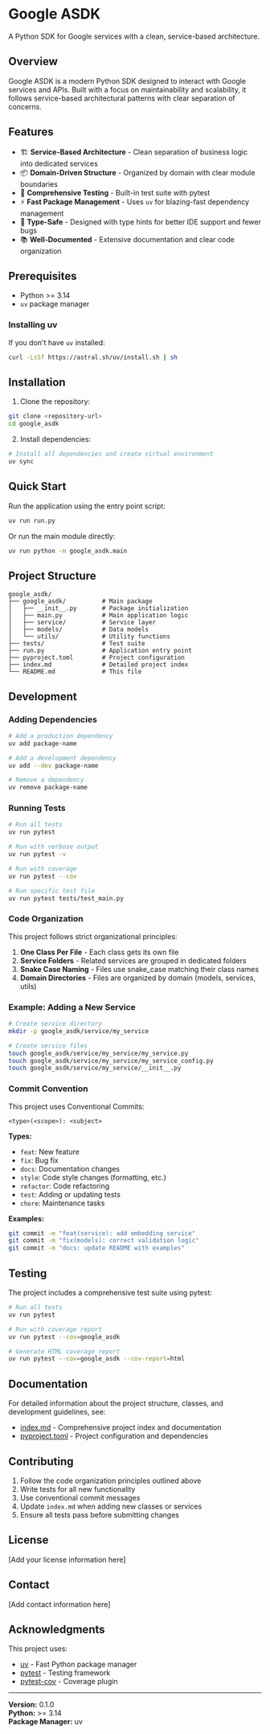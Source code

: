 # Google ASDK

A Python SDK for Google services with a clean, service-based architecture.

## Overview

Google ASDK is a modern Python SDK designed to interact with Google services and APIs. Built with a focus on maintainability and scalability, it follows service-based architectural patterns with clear separation of concerns.

## Features

- 🏗️ **Service-Based Architecture** - Clean separation of business logic into dedicated services
- 📦 **Domain-Driven Structure** - Organized by domain with clear module boundaries
- 🧪 **Comprehensive Testing** - Built-in test suite with pytest
- ⚡ **Fast Package Management** - Uses `uv` for blazing-fast dependency management
- 🔧 **Type-Safe** - Designed with type hints for better IDE support and fewer bugs
- 📚 **Well-Documented** - Extensive documentation and clear code organization

## Prerequisites

- Python >= 3.14
- `uv` package manager

### Installing uv

If you don't have `uv` installed:

```bash
curl -LsSf https://astral.sh/uv/install.sh | sh
```

## Installation

1. Clone the repository:

```bash
git clone <repository-url>
cd google_asdk
```

2. Install dependencies:

```bash
# Install all dependencies and create virtual environment
uv sync
```

## Quick Start

Run the application using the entry point script:

```bash
uv run run.py
```

Or run the main module directly:

```bash
uv run python -m google_asdk.main
```

## Project Structure

```
google_asdk/
├── google_asdk/          # Main package
│   ├── __init__.py       # Package initialization
│   ├── main.py           # Main application logic
│   ├── service/          # Service layer
│   ├── models/           # Data models
│   └── utils/            # Utility functions
├── tests/                # Test suite
├── run.py                # Application entry point
├── pyproject.toml        # Project configuration
├── index.md              # Detailed project index
└── README.md             # This file
```

## Development

### Adding Dependencies

```bash
# Add a production dependency
uv add package-name

# Add a development dependency
uv add --dev package-name

# Remove a dependency
uv remove package-name
```

### Running Tests

```bash
# Run all tests
uv run pytest

# Run with verbose output
uv run pytest -v

# Run with coverage
uv run pytest --cov

# Run specific test file
uv run pytest tests/test_main.py
```

### Code Organization

This project follows strict organizational principles:

1. **One Class Per File** - Each class gets its own file
2. **Service Folders** - Related services are grouped in dedicated folders
3. **Snake Case Naming** - Files use snake_case matching their class names
4. **Domain Directories** - Files are organized by domain (models, services, utils)

### Example: Adding a New Service

```bash
# Create service directory
mkdir -p google_asdk/service/my_service

# Create service files
touch google_asdk/service/my_service/my_service.py
touch google_asdk/service/my_service/my_service_config.py
touch google_asdk/service/my_service/__init__.py
```

### Commit Convention

This project uses Conventional Commits:

```
<type>(<scope>): <subject>
```

**Types:**
- `feat`: New feature
- `fix`: Bug fix
- `docs`: Documentation changes
- `style`: Code style changes (formatting, etc.)
- `refactor`: Code refactoring
- `test`: Adding or updating tests
- `chore`: Maintenance tasks

**Examples:**
```bash
git commit -m "feat(service): add embedding service"
git commit -m "fix(models): correct validation logic"
git commit -m "docs: update README with examples"
```

## Testing

The project includes a comprehensive test suite using pytest:

```bash
# Run all tests
uv run pytest

# Run with coverage report
uv run pytest --cov=google_asdk

# Generate HTML coverage report
uv run pytest --cov=google_asdk --cov-report=html
```

## Documentation

For detailed information about the project structure, classes, and development guidelines, see:

- [index.md](index.md) - Comprehensive project index and documentation
- [pyproject.toml](pyproject.toml) - Project configuration and dependencies

## Contributing

1. Follow the code organization principles outlined above
2. Write tests for all new functionality
3. Use conventional commit messages
4. Update `index.md` when adding new classes or services
5. Ensure all tests pass before submitting changes

## License

[Add your license information here]

## Contact

[Add contact information here]

## Acknowledgments

This project uses:
- [uv](https://github.com/astral-sh/uv) - Fast Python package manager
- [pytest](https://pytest.org/) - Testing framework
- [pytest-cov](https://pytest-cov.readthedocs.io/) - Coverage plugin

---

**Version:** 0.1.0  
**Python:** >= 3.14  
**Package Manager:** uv